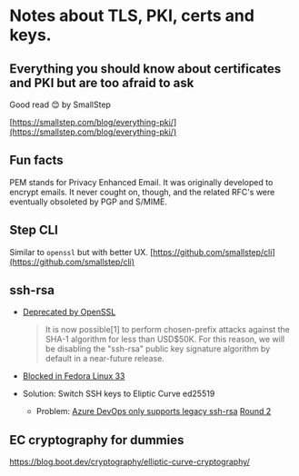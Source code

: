 # Notes about TLS, PKI, certs and keys.

## Everything you should know about certificates and PKI but are too afraid to ask

Good read 😊 by SmallStep

[https://smallstep.com/blog/everything-pki/](https://smallstep.com/blog/everything-pki/)

## Fun facts

PEM stands for Privacy Enhanced Email. It was originally developed to encrypt emails.
It never cought on, though, and the related RFC's were eventually obsoleted by PGP and S/MIME.

## Step CLI

Similar to `openssl` but with better UX.
[https://github.com/smallstep/cli](https://github.com/smallstep/cli)

## ssh-rsa

* [Deprecated by OpenSSL](https://lists.mindrot.org/pipermail/openssh-unix-announce/2020-February/000138.html)
  > It is now possible[1] to perform chosen-prefix attacks against the
  > SHA-1 algorithm for less than USD$50K. For this reason, we will be
  > disabling the "ssh-rsa" public key signature algorithm by default in a
  > near-future release.

* [Blocked in Fedora Linux 33](https://www.reddit.com/r/Fedora/comments/jhxbdh/no_ssh_public_key_auth_after_upgrade_to_fedora_33/)

* Solution: Switch SSH keys to Eliptic Curve ed25519

  * Problem: [Azure DevOps only supports legacy ssh-rsa](https://developercommunity.visualstudio.com/t/support-non-rsa-keys-for-ssh-authentication/365980)
    [Round 2](https://developercommunity.visualstudio.com/t/Git-SSH-access-offers-weak-algorithms-r/1547526)

## EC cryptography for dummies

https://blog.boot.dev/cryptography/elliptic-curve-cryptography/
